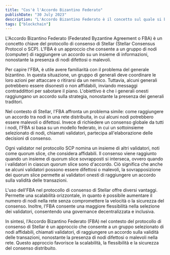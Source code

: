 ```yaml
---
title: "Cos'è l'Accordo Bizantino Federato"
publishDate: "30 July 2023"
description: "L'Accordo Bizantino Federato è il concetto sul quale si basa il protocollo della rete Stellar per raggiungere l'accordo tra i nodi."
tags: ["blockchain"]
---
```


L'Accordo Bizantino Federato (Federated Byzantine Agreement o FBA) è un concetto chiave del protocollo di consenso di Stellar (Stellar Consensus Protocol o SCP). L'FBA è un approccio che consente a un gruppo di nodi (computer) di raggiungere un accordo su un insieme di informazioni, nonostante la presenza di nodi difettosi o malevoli.

Per capire l'FBA, è utile avere familiarità con il problema del generale bizantino. In questa situazione, un gruppo di generali deve coordinare le loro azioni per attaccare o ritirarsi da un nemico. Tuttavia, alcuni generali potrebbero essere disonesti o non affidabili, inviando messaggi contraddittori per sabotare il piano. L'obiettivo è che i generali onesti raggiungano un accordo sulla strategia, nonostante la presenza dei generali traditori.

Nel contesto di Stellar, l'FBA affronta un problema simile: come raggiungere un accordo tra nodi in una rete distribuita, in cui alcuni nodi potrebbero essere malevoli o difettosi. Invece di richiedere un consenso globale da tutti i nodi, l'FBA si basa su un modello federato, in cui un sottoinsieme selezionato di nodi, chiamati validatori, partecipa all'elaborazione delle decisioni di consenso.

Ogni validator nel protocollo SCP nomina un insieme di altri validatori, noti come quorum slice, che considera affidabili. Il consenso viene raggiunto quando un insieme di quorum slice sovrapposti si interseca, ovvero quando i validatori in ciascun quorum slice sono d'accordo. Ciò significa che anche se alcuni validatori possono essere difettosi o malevoli, la sovrapposizione dei quorum slice permette ai validatori onesti di raggiungere un accordo sulla validità delle transazioni.

L'uso dell'FBA nel protocollo di consenso di Stellar offre diversi vantaggi. Permette una scalabilità orizzontale, in quanto è possibile aumentare il numero di nodi nella rete senza compromettere la velocità o la sicurezza del consenso. Inoltre, l'FBA consente una maggiore flessibilità nella selezione dei validatori, consentendo una governance decentralizzata e inclusiva.

In sintesi, l'Accordo Bizantino Federato (FBA) nel contesto del protocollo di consenso di Stellar è un approccio che consente a un gruppo selezionato di nodi affidabili, chiamati validatori, di raggiungere un accordo sulla validità delle transazioni, nonostante la presenza di nodi difettosi o malevoli nella rete. Questo approccio favorisce la scalabilità, la flessibilità e la sicurezza del consenso distribuito.
